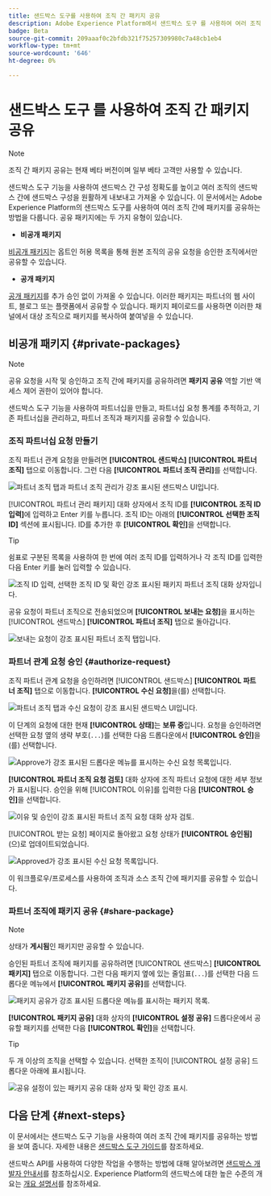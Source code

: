 ```yaml
---
title: 샌드박스 도구를 사용하여 조직 간 패키지 공유
description: Adobe Experience Platform에서 샌드박스 도구 를 사용하여 여러 조직 간에 패키지를 공유하는 방법을 알아봅니다.
badge: Beta
source-git-commit: 209aaaf0c2bfdb321f75257309980c7a48cb1eb4
workflow-type: tm+mt
source-wordcount: '646'
ht-degree: 0%

---
```


# 샌드박스 도구 를 사용하여 조직 간 패키지 공유

>[!NOTE]
>
>조직 간 패키지 공유는 현재 베타 버전이며 일부 베타 고객만 사용할 수 있습니다.

샌드박스 도구 기능을 사용하여 샌드박스 간 구성 정확도를 높이고 여러 조직의 샌드박스 간에 샌드박스 구성을 원활하게 내보내고 가져올 수 있습니다. 이 문서에서는 Adobe Experience Platform의 샌드박스 도구를 사용하여 여러 조직 간에 패키지를 공유하는 방법을 다룹니다. 공유 패키지에는 두 가지 유형이 있습니다.

- **비공개 패키지**

[비공개 패키지](#private-packages)는 옵트인 허용 목록을 통해 원본 조직의 공유 요청을 승인한 조직에서만 공유할 수 있습니다.

- **공개 패키지**

[공개 패키지](./sandbox-tooling.md/#export-and-import-an-entire-sandbox)를 추가 승인 없이 가져올 수 있습니다. 이러한 패키지는 파트너의 웹 사이트, 블로그 또는 플랫폼에서 공유할 수 있습니다. 패키지 페이로드를 사용하면 이러한 채널에서 대상 조직으로 패키지를 복사하여 붙여넣을 수 있습니다.

## 비공개 패키지 {#private-packages}

>[!NOTE]
>
>공유 요청을 시작 및 승인하고 조직 간에 패키지를 공유하려면 **패키지 공유** 역할 기반 액세스 제어 권한이 있어야 합니다.

샌드박스 도구 기능을 사용하여 파트너십을 만들고, 파트너십 요청 통계를 추적하고, 기존 파트너십을 관리하고, 파트너 조직과 패키지를 공유할 수 있습니다.

### 조직 파트너십 요청 만들기

조직 파트너 관계 요청을 만들려면 **[!UICONTROL 샌드박스]** **[!UICONTROL 파트너 조직]** 탭으로 이동합니다. 그런 다음 **[!UICONTROL 파트너 조직 관리]**&#x200B;를 선택합니다.

![파트너 조직 탭과 파트너 조직 관리가 강조 표시된 샌드박스 UI입니다.](../images/ui/sandbox-tooling/private-manage-partner-orgs.png)

[!UICONTROL 파트너 관리 패키지] 대화 상자에서 조직 ID를 **[!UICONTROL 조직 ID 입력]**&#x200B;에 입력하고 Enter 키를 누릅니다. 조직 ID는 아래의 **[!UICONTROL 선택한 조직 ID]** 섹션에 표시됩니다. ID를 추가한 후 **[!UICONTROL 확인]**&#x200B;을 선택합니다.

>[!TIP]
>
>쉼표로 구분된 목록을 사용하여 한 번에 여러 조직 ID를 입력하거나 각 조직 ID를 입력한 다음 Enter 키를 눌러 입력할 수 있습니다.

![조직 ID 입력, 선택한 조직 ID 및 확인 강조 표시된 패키지 파트너 조직 대화 상자입니다.](../images/ui/sandbox-tooling/private-enter-org-id.png)

공유 요청이 파트너 조직으로 전송되었으며 **[!UICONTROL 보내는 요청]**&#x200B;을 표시하는 [!UICONTROL 샌드박스] **[!UICONTROL 파트너 조직]** 탭으로 돌아갑니다.

![보내는 요청이 강조 표시된 파트너 조직 탭입니다.](../images/ui/sandbox-tooling/private-outgoing-request.png)

### 파트너 관계 요청 승인 {#authorize-request}

조직 파트너 관계 요청을 승인하려면 [!UICONTROL 샌드박스] **[!UICONTROL 파트너 조직]** 탭으로 이동합니다. **[!UICONTROL 수신 요청]**&#x200B;을(를) 선택합니다.

![파트너 조직 탭과 수신 요청이 강조 표시된 샌드박스 UI입니다.](../images/ui/sandbox-tooling/private-authorise-partner-org.png)

이 단계의 요청에 대한 현재 **[!UICONTROL 상태]**&#x200B;는 **보류 중**&#x200B;입니다. 요청을 승인하려면 선택한 요청 옆의 생략 부호(`...`)를 선택한 다음 드롭다운에서 **[!UICONTROL 승인]**&#x200B;을(를) 선택합니다.

![Approve가 강조 표시된 드롭다운 메뉴를 표시하는 수신 요청 목록입니다.](../images/ui/sandbox-tooling/private-approve-partner-org.png)

**[!UICONTROL 파트너 조직 요청 검토]** 대화 상자에 조직 파트너 요청에 대한 세부 정보가 표시됩니다. 승인을 위해 [!UICONTROL 이유]를 입력한 다음 **[!UICONTROL 승인]**&#x200B;을 선택합니다.

![이유 및 승인이 강조 표시된 파트너 조직 요청 대화 상자 검토.](../images/ui/sandbox-tooling/private-approval-partner-org.png)

[!UICONTROL 받는 요청] 페이지로 돌아왔고 요청 상태가 **[!UICONTROL 승인됨]**(으)로 업데이트되었습니다.

![Approved가 강조 표시된 수신 요청 목록입니다.](../images/ui/sandbox-tooling/private-approved-partner-org.png)

이 워크플로우/프로세스를 사용하여 조직과 소스 조직 간에 패키지를 공유할 수 있습니다.

### 파트너 조직에 패키지 공유 {#share-package}

>[!NOTE]
>
>상태가 **게시됨**&#x200B;인 패키지만 공유할 수 있습니다.

승인된 파트너 조직에 패키지를 공유하려면 [!UICONTROL 샌드박스] **[!UICONTROL 패키지]** 탭으로 이동합니다. 그런 다음 패키지 옆에 있는 줄임표(`...`)를 선택한 다음 드롭다운 메뉴에서 **[!UICONTROL 패키지 공유]**&#x200B;를 선택합니다.

![패키지 공유가 강조 표시된 드롭다운 메뉴를 표시하는 패키지 목록.](../images/ui/sandbox-tooling/private-share-package.png)

**[!UICONTROL 패키지 공유]** 대화 상자의 **[!UICONTROL 설정 공유]** 드롭다운에서 공유할 패키지를 선택한 다음 **[!UICONTROL 확인]**&#x200B;을 선택합니다.

>[!TIP]
>
>두 개 이상의 조직을 선택할 수 있습니다. 선택한 조직이 [!UICONTROL 설정 공유] 드롭다운 아래에 표시됩니다.

![공유 설정이 있는 패키지 공유 대화 상자 및 확인 강조 표시.](../images/ui/sandbox-tooling/private-share-package-confirm.png)

## 다음 단계 {#next-steps}

이 문서에서는 샌드박스 도구 기능을 사용하여 여러 조직 간에 패키지를 공유하는 방법을 보여 줍니다. 자세한 내용은 [샌드박스 도구 가이드](../ui/sandbox-tooling.md)를 참조하세요.

샌드박스 API를 사용하여 다양한 작업을 수행하는 방법에 대해 알아보려면 [샌드박스 개발자 안내서](../api/getting-started.md)를 참조하십시오. Experience Platform의 샌드박스에 대한 높은 수준의 개요는 [개요 설명서](../home.md)를 참조하세요.
